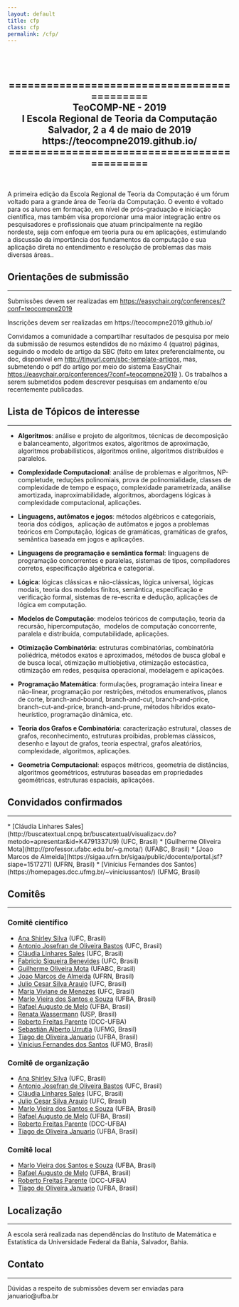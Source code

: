 ```yaml
---
layout: default
title: cfp
class: cfp
permalink: /cfp/
---
```


<center>
<h2>
<br>
<br>
============================================ <br>
TeoCOMP-NE - 2019 <br>
I Escola Regional de Teoria da Computação  <br>
Salvador, 2 a 4 de maio de 2019  <br>
https://teocompne2019.github.io/  <br>
============================================ <br>
</h2>
<br>
</center>

<p>A primeira edição da Escola Regional de Teoria da Computação é um fórum voltado para a grande área de Teoria da Computação. O evento é voltado para os alunos em formação, em nível de prós-graduação e iniciação científica, mas também visa proporcionar uma maior integração entre os pesquisadores e profissionais que atuam principalmente na região nordeste, seja com enfoque em teoria pura ou em aplicações, estimulando a discussão da importância dos fundamentos da computação e sua aplicação direta no entendimento e resolução de problemas das mais diversas áreas..</p>


<h2>Orientações de submissão</h2>
<hr>

<p>Submissões devem ser realizadas em <a href="https://easychair.org/conferences/?conf=teocompne2019" target="_blank">https://easychair.org/conferences/?conf=teocompne2019</a></p>

<p>Inscrições devem ser realizadas em&nbsp;https://teocompne2019.github.io/</p>

<p>Convidamos a comunidade a compartilhar resultados de pesquisa por meio da submissão de resumos estendidos de no máximo 4 (quatro) páginas, seguindo o modelo de artigo da SBC (feito em latex preferencialmente, ou doc, disponível em&nbsp;<a href="http://tinyurl.com/sbc-template-artigos" target="_blank">http://tinyurl.com/sbc-template-artigos</a>, mas, submetendo o pdf do artigo por meio do sistema EasyChair <a href="https://easychair.org/conferences/?conf=teocompne2019" target="_blank">https://easychair.org/conferences/?conf=teocompne2019</a>&nbsp;). Os trabalhos a serem submetidos podem descrever pesquisas em andamento e/ou recentemente publicadas.</p>

<h2>Lista de Tópicos de interesse</h2>
<hr>
<ul>
	<li>
	<p><strong>Algoritmos</strong>: análise e projeto de algoritmos, técnicas de decomposição e balanceamento, algoritmos exatos, algoritmos de aproximação, algoritmos probabilísticos, algoritmos online, algoritmos distribuídos e paralelos.</p>
	</li>
	<li>
	<p><strong>Complexidade Computacional</strong>: análise de problemas e algoritmos, NP-completude, reduções polinomiais, prova de polinomialidade, classes de complexidade de tempo e espaço, complexidade parametrizada, análise amortizada, inaproximabilidade, algoritmos, abordagens lógicas à complexidade computacional, aplicações.</p>
	</li>
	<li>
	<p><strong>Linguagens, autômatos e jogos</strong>: métodos algébricos e categoriais, teoria dos códigos,&nbsp; aplicação de autômatos e jogos a problemas teóricos em Computação, lógicas de gramáticas, gramáticas de grafos, semântica baseada em jogos e aplicações.</p>
	</li>
	<li>
	<p><strong>Linguagens de programação e semântica formal</strong>: linguagens de programação concorrentes e paralelas, sistemas de tipos, compiladores corretos, especificação algébrica e categorial.</p>
	</li>
	<li>
	<p><strong>Lógica</strong>: lógicas clássicas e não-clássicas, lógica universal, lógicas modais, teoria dos modelos finitos, semântica, especificação e verificação formal, sistemas de re-escrita e dedução, aplicações de lógica em computação.</p>
	</li>
	<li>
	<p><strong>Modelos de Computação</strong>: modelos teóricos de computação, teoria da recursão, hipercomputação,&nbsp; modelos de computação concorrente, paralela e distribuída, computabilidade, aplicações.</p>
	</li>
	<li>
	<p><strong>Otimização Combinatória</strong>: estruturas combinatórias, combinatória poliédrica, métodos exatos e aproximados, métodos de busca global e de busca local, otimização multiobjetiva, otimização estocástica, otimização em redes, pesquisa operacional, modelagem e aplicações.</p>
	</li>
	<li>
	<p><strong>Programação Matemática</strong>: formulações, programação inteira linear e não-linear, programação por restrições, métodos enumerativos, planos de corte, branch-and-bound, branch-and-cut, branch-and-price, branch-cut-and-price, branch-and-prune, métodos híbridos exato-heurístico, programação dinâmica, etc.</p>
	</li>
	<li>
	<p><strong>Teoria dos Grafos e Combinatória</strong>: caracterização estrutural, classes de grafos, reconhecimento, estruturas proibidas, problemas clássicos, desenho e layout de grafos, teoria espectral, grafos aleatórios, complexidade, algoritmos, aplicações.</p>
	</li>
	<li>
	<p><strong>Geometria Computacional</strong>: espaços métricos, geometria de distâncias, algoritmos geométricos, estruturas baseadas em propriedades geométricas, estruturas espaciais, aplicações.</p>
	</li>
</ul>

## Convidados confirmados
<hr>
  * [Cláudia Linhares Sales](http://buscatextual.cnpq.br/buscatextual/visualizacv.do?metodo=apresentar&id=K4791337U9) (UFC, Brasil)
  * [Guilherme Oliveira Mota](http://professor.ufabc.edu.br/~g.mota/) (UFABC, Brasil)
  * [Joao Marcos de Almeida](https://sigaa.ufrn.br/sigaa/public/docente/portal.jsf?siape=1517271) (UFRN, Brasil)
  * [Vinícius Fernandes dos Santos](https://homepages.dcc.ufmg.br/~viniciussantos/) (UFMG, Brasil)

<h2>Comitês</h2>
<hr>

### Comitê científico

  * [Ana Shirley Silva](http://www.lia.ufc.br/~anasilva/) (UFC, Brasil)
  * [Antonio Josefran de Oliveira Bastos](http://buscatextual.cnpq.br/buscatextual/visualizacv.do?id=K4258877H0) (UFC, Brasil)
  * [Cláudia Linhares Sales](http://buscatextual.cnpq.br/buscatextual/visualizacv.do?metodo=apresentar&id=K4791337U9) (UFC, Brasil)
  * [Fabricio Siqueira Benevides](http://buscatextual.cnpq.br/buscatextual/visualizacv.do?id=K4713901T3) (UFC, Brasil)
  * [Guilherme Oliveira Mota](http://professor.ufabc.edu.br/~g.mota/) (UFABC, Brasil)
   * [Joao Marcos de Almeida](https://sigaa.ufrn.br/sigaa/public/docente/portal.jsf?siape=1517271) (UFRN, Brasil)
   * [Julio Cesar Silva Araujo](http://buscatextual.cnpq.br/buscatextual/visualizacv.do?id=K4137385U7) (UFC, Brasil)
   * [Maria Viviane de Menezes](https://www.quixada.ufc.br/docente/maria-viviane-de-menezes/) (UFC, Brasil)
   * [Marlo Vieira dos Santos e Souza](http://www.cienciaecultura.ufba.br/agenciadenoticias/pesquisadores/marlo-vieira-dos-santos-e-souza/)  (UFBA, Brasil)
   * [Rafael Augusto de Melo](https://sites.google.com/site/demelora/) (UFBA, Brasil)
   * [Renata Wassermann](https://www.ime.usp.br/~renata/) (USP, Brasil)
   * [Roberto Freitas Parente](http://buscatextual.cnpq.br/buscatextual/visualizacv.do?id=K4267849A0) (DCC-UFBA)
   * [Sebastián Alberto Urrutia](https://homepages.dcc.ufmg.br/~surrutia/Site/About_Me.html) (UFMG, Brasil)
   * [Tiago de Oliveira Januario](http://tiagojanuario.com.br/) (UFBA, Brasil)
   * [Vinícius Fernandes dos Santos](https://homepages.dcc.ufmg.br/~viniciussantos/) (UFMG, Brasil)

### Comitê de organização

   * [Ana Shirley Silva](http://www.lia.ufc.br/~anasilva/) (UFC, Brasil)
   * [Antonio Josefran de Oliveira Bastos](http://buscatextual.cnpq.br/buscatextual/visualizacv.do?id=K4258877H0) (UFC, Brasil)
   * [Cláudia Linhares Sales](http://buscatextual.cnpq.br/buscatextual/visualizacv.do?metodo=apresentar&id=K4791337U9) (UFC, Brasil)
   * [Julio Cesar Silva Araujo](http://buscatextual.cnpq.br/buscatextual/visualizacv.do?id=K4137385U7) (UFC, Brasil)
   * [Marlo Vieira dos Santos e Souza](http://www.cienciaecultura.ufba.br/agenciadenoticias/pesquisadores/marlo-vieira-dos-santos-e-souza/)  (UFBA, Brasil)
   * [Rafael Augusto de Melo](https://sites.google.com/site/demelora/) (UFBA, Brasil)
   * [Roberto Freitas Parente](http://buscatextual.cnpq.br/buscatextual/visualizacv.do?id=K4267849A0) (DCC-UFBA)
   * [Tiago de Oliveira Januario](http://tiagojanuario.com.br/) (UFBA, Brasil)

### Comitê local
   * [Marlo Vieira dos Santos e Souza](http://www.cienciaecultura.ufba.br/agenciadenoticias/pesquisadores/marlo-vieira-dos-santos-e-souza/)  (UFBA, Brasil)
   * [Rafael Augusto de Melo](https://sites.google.com/site/demelora/) (UFBA, Brasil)
   * [Roberto Freitas Parente](http://buscatextual.cnpq.br/buscatextual/visualizacv.do?id=K4267849A0) (DCC-UFBA)
   * [Tiago de Oliveira Januario](http://tiagojanuario.com.br/) (UFBA, Brasil)


<h2>Localização</h2>
<hr>
<p>A escola será realizada nas dependências do Instituto de Matemática e Estatística da Universidade Federal da Bahia, Salvador, Bahia.</p>

<h2>Contato</h2>
<hr>
<p>Dúvidas a respeito de submissões devem ser enviadas para januario@ufba.br</p>

